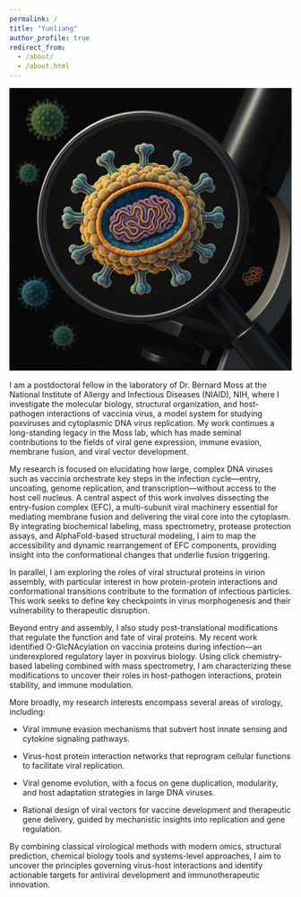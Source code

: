 ```yaml
---
permalink: /
title: "Yunliang"
author_profile: true
redirect_from: 
  - /about/
  - /about.html
---
```


![poxvirus](/images/poxvirus.png)

I am a postdoctoral fellow in the laboratory of Dr. Bernard Moss at the National Institute of Allergy and Infectious Diseases (NIAID), NIH, where I investigate the molecular biology, structural organization, and host-pathogen interactions of vaccinia virus, a model system for studying poxviruses and cytoplasmic DNA virus replication. My work continues a long-standing legacy in the Moss lab, which has made seminal contributions to the fields of viral gene expression, immune evasion, membrane fusion, and viral vector development.

My research is focused on elucidating how large, complex DNA viruses such as vaccinia orchestrate key steps in the infection cycle—entry, uncoating, genome replication, and transcription—without access to the host cell nucleus. A central aspect of this work involves dissecting the entry-fusion complex (EFC), a multi-subunit viral machinery essential for mediating membrane fusion and delivering the viral core into the cytoplasm. By integrating biochemical labeling, mass spectrometry, protease protection assays, and AlphaFold-based structural modeling, I aim to map the accessibility and dynamic rearrangement of EFC components, providing insight into the conformational changes that underlie fusion triggering.

In parallel, I am exploring the roles of viral structural proteins in virion assembly, with particular interest in how protein-protein interactions and conformational transitions contribute to the formation of infectious particles. This work seeks to define key checkpoints in virus morphogenesis and their vulnerability to therapeutic disruption.

Beyond entry and assembly, I also study post-translational modifications that regulate the function and fate of viral proteins. My recent work identified O-GlcNAcylation on vaccinia proteins during infection—an underexplored regulatory layer in poxvirus biology. Using click chemistry-based labeling combined with mass spectrometry, I am characterizing these modifications to uncover their roles in host-pathogen interactions, protein stability, and immune modulation.

More broadly, my research interests encompass several areas of virology, including:

* Viral immune evasion mechanisms that subvert host innate sensing and cytokine signaling pathways.

* Virus-host protein interaction networks that reprogram cellular functions to facilitate viral replication.

* Viral genome evolution, with a focus on gene duplication, modularity, and host adaptation strategies in large DNA viruses.

* Rational design of viral vectors for vaccine development and therapeutic gene delivery, guided by mechanistic insights into replication and gene regulation.

By combining classical virological methods with modern omics, structural prediction, chemical biology tools and systems-level approaches, I aim to uncover the principles governing virus-host interactions and identify actionable targets for antiviral development and immunotherapeutic innovation.



